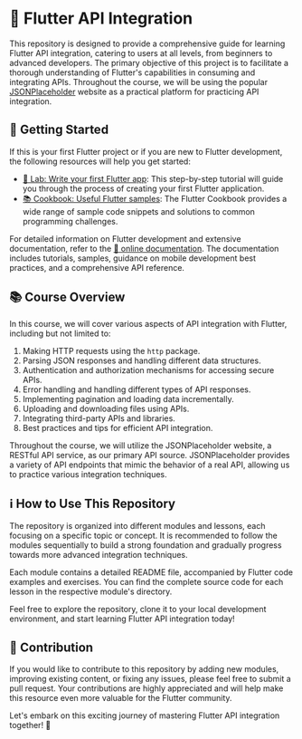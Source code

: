 # 📱 Flutter API Integration

This repository is designed to provide a comprehensive guide for learning Flutter API integration, catering to users at all levels, from beginners to advanced developers. The primary objective of this project is to facilitate a thorough understanding of Flutter's capabilities in consuming and integrating APIs. Throughout the course, we will be using the popular [JSONPlaceholder](https://jsonplaceholder.typicode.com/) website as a practical platform for practicing API integration.

## 🚀 Getting Started

If this is your first Flutter project or if you are new to Flutter development, the following resources will help you get started:

- [🔬 Lab: Write your first Flutter app](https://docs.flutter.dev/get-started/codelab): This step-by-step tutorial will guide you through the process of creating your first Flutter application.
- [📚 Cookbook: Useful Flutter samples](https://docs.flutter.dev/cookbook): The Flutter Cookbook provides a wide range of sample code snippets and solutions to common programming challenges.

For detailed information on Flutter development and extensive documentation, refer to the [📖 online documentation](https://docs.flutter.dev/). The documentation includes tutorials, samples, guidance on mobile development best practices, and a comprehensive API reference.

## 📚 Course Overview

In this course, we will cover various aspects of API integration with Flutter, including but not limited to:

1. Making HTTP requests using the `http` package.
2. Parsing JSON responses and handling different data structures.
3. Authentication and authorization mechanisms for accessing secure APIs.
4. Error handling and handling different types of API responses.
5. Implementing pagination and loading data incrementally.
6. Uploading and downloading files using APIs.
7. Integrating third-party APIs and libraries.
8. Best practices and tips for efficient API integration.

Throughout the course, we will utilize the JSONPlaceholder website, a RESTful API service, as our primary API source. JSONPlaceholder provides a variety of API endpoints that mimic the behavior of a real API, allowing us to practice various integration techniques.

## ℹ️ How to Use This Repository

The repository is organized into different modules and lessons, each focusing on a specific topic or concept. It is recommended to follow the modules sequentially to build a strong foundation and gradually progress towards more advanced integration techniques.

Each module contains a detailed README file, accompanied by Flutter code examples and exercises. You can find the complete source code for each lesson in the respective module's directory.

Feel free to explore the repository, clone it to your local development environment, and start learning Flutter API integration today!

## 🤝 Contribution

If you would like to contribute to this repository by adding new modules, improving existing content, or fixing any issues, please feel free to submit a pull request. Your contributions are highly appreciated and will help make this resource even more valuable for the Flutter community.

Let's embark on this exciting journey of mastering Flutter API integration together! 🚀